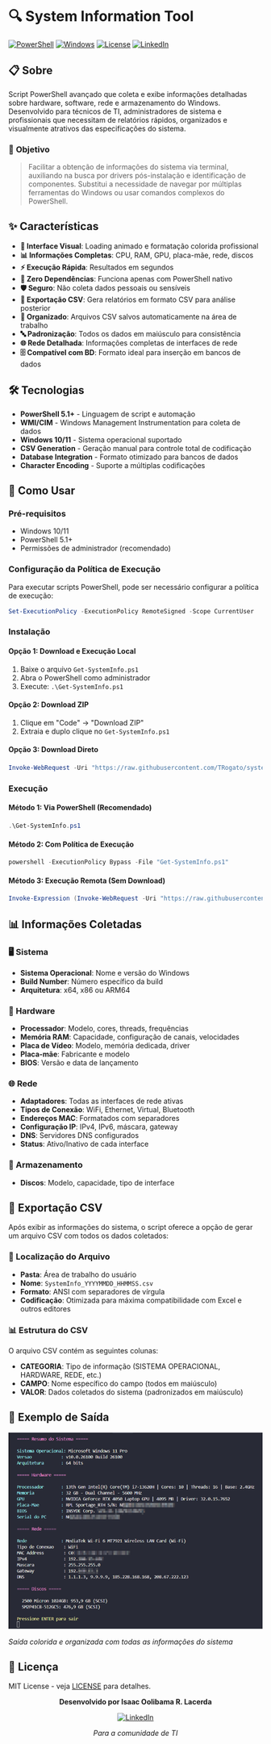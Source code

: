 # 🔍 System Information Tool

[![PowerShell](https://img.shields.io/badge/PowerShell-5.1+-blue.svg)](https://docs.microsoft.com/en-us/powershell/)
[![Windows](https://img.shields.io/badge/Windows-10%2F11-green.svg)](https://www.microsoft.com/windows)
[![License](https://img.shields.io/badge/License-MIT-yellow.svg)](LICENSE)
[![LinkedIn](https://img.shields.io/badge/LinkedIn-TRogato-blue.svg)](https://www.linkedin.com/in/tiago-rogato-da-silveira-095563b6/)

## 📋 Sobre

Script PowerShell avançado que coleta e exibe informações detalhadas sobre hardware, software, rede e armazenamento do Windows. Desenvolvido para técnicos de TI, administradores de sistema e profissionais que necessitam de relatórios rápidos, organizados e visualmente atrativos das especificações do sistema.

### 🎯 **Objetivo**

>Facilitar a obtenção de informações do sistema via terminal, auxiliando na busca por drivers pós-instalação e identificação de componentes. Substitui a necessidade de navegar por múltiplas ferramentas do Windows ou usar comandos complexos do PowerShell.

## ✨ Características

- **🎨 Interface Visual**: Loading animado e formatação colorida profissional
- **📊 Informações Completas**: CPU, RAM, GPU, placa-mãe, rede, discos
- **⚡ Execução Rápida**: Resultados em segundos
- **🔧 Zero Dependências**: Funciona apenas com PowerShell nativo
- **🛡️ Seguro**: Não coleta dados pessoais ou sensíveis
- **📄 Exportação CSV**: Gera relatórios em formato CSV para análise posterior
- **📁 Organizado**: Arquivos CSV salvos automaticamente na área de trabalho
- **🔤 Padronização**: Todos os dados em maiúsculo para consistência
- **🌐 Rede Detalhada**: Informações completas de interfaces de rede
- **🗄️ Compatível com BD**: Formato ideal para inserção em bancos de dados

## 🛠️ Tecnologias

- **PowerShell 5.1+** - Linguagem de script e automação
- **WMI/CIM** - Windows Management Instrumentation para coleta de dados
- **Windows 10/11** - Sistema operacional suportado
- **CSV Generation** - Geração manual para controle total de codificação
- **Database Integration** - Formato otimizado para bancos de dados
- **Character Encoding** - Suporte a múltiplas codificações

## 🚀 Como Usar

### Pré-requisitos
- Windows 10/11
- PowerShell 5.1+
- Permissões de administrador (recomendado)

### Configuração da Política de Execução
Para executar scripts PowerShell, pode ser necessário configurar a política de execução:
```powershell
Set-ExecutionPolicy -ExecutionPolicy RemoteSigned -Scope CurrentUser
```

### Instalação

#### Opção 1: Download e Execução Local
1. Baixe o arquivo `Get-SystemInfo.ps1`
2. Abra o PowerShell como administrador
3. Execute: `.\Get-SystemInfo.ps1`

#### Opção 2: Download ZIP
1. Clique em "Code" → "Download ZIP"
2. Extraia e duplo clique no `Get-SystemInfo.ps1`

#### Opção 3: Download Direto
```powershell
Invoke-WebRequest -Uri "https://raw.githubusercontent.com/TRogato/system-info-tool/main/Get-SystemInfo.ps1" -OutFile "Get-SystemInfo.ps1"
```

### Execução

#### Método 1: Via PowerShell (Recomendado)
```powershell
.\Get-SystemInfo.ps1
```

#### Método 2: Com Política de Execução
```powershell
powershell -ExecutionPolicy Bypass -File "Get-SystemInfo.ps1"
```

#### Método 3: Execução Remota (Sem Download)
```powershell
Invoke-Expression (Invoke-WebRequest -Uri "https://raw.githubusercontent.com/TRogato/system-info-tool/main/Get-SystemInfo.ps1" -UseBasicParsing).Content
```

## 📊 Informações Coletadas

### 🖥️ Sistema
- **Sistema Operacional**: Nome e versão do Windows
- **Build Number**: Número específico da build
- **Arquitetura**: x64, x86 ou ARM64

### 🔧 Hardware
- **Processador**: Modelo, cores, threads, frequências
- **Memória RAM**: Capacidade, configuração de canais, velocidades
- **Placa de Vídeo**: Modelo, memória dedicada, driver
- **Placa-mãe**: Fabricante e modelo
- **BIOS**: Versão e data de lançamento

### 🌐 Rede
- **Adaptadores**: Todas as interfaces de rede ativas
- **Tipos de Conexão**: WiFi, Ethernet, Virtual, Bluetooth
- **Endereços MAC**: Formatados com separadores
- **Configuração IP**: IPv4, IPv6, máscara, gateway
- **DNS**: Servidores DNS configurados
- **Status**: Ativo/Inativo de cada interface

### 💾 Armazenamento
- **Discos**: Modelo, capacidade, tipo de interface

## 📄 Exportação CSV

Após exibir as informações do sistema, o script oferece a opção de gerar um arquivo CSV com todos os dados coletados:

### 📁 Localização do Arquivo
- **Pasta**: Área de trabalho do usuário
- **Nome**: `SystemInfo_YYYYMMDD_HHMMSS.csv`
- **Formato**: ANSI com separadores de vírgula
- **Codificação**: Otimizada para máxima compatibilidade com Excel e outros editores

### 📊 Estrutura do CSV
O arquivo CSV contém as seguintes colunas:
- **CATEGORIA**: Tipo de informação (SISTEMA OPERACIONAL, HARDWARE, REDE, etc.)
- **CAMPO**: Nome específico do campo (todos em maiúsculo)
- **VALOR**: Dados coletados do sistema (padronizados em maiúsculo)


## 🎨 Exemplo de Saída

![Screenshot do Terminal](assets/informacoes.png)

*Saída colorida e organizada com todas as informações do sistema*

## 📝 Licença

MIT License - veja [LICENSE](LICENSE) para detalhes.



<div align="center">

**Desenvolvido por Isaac Oolibama R. Lacerda**

[![LinkedIn](https://img.shields.io/badge/LinkedIn-TRogato-blue.svg)](https://www.linkedin.com/in/tiago-rogato-da-silveira-095563b6/)

*Para a comunidade de TI*

</div> 

